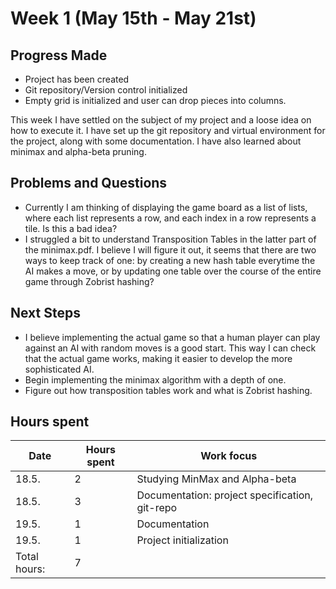 # Week 1 (May 15th - May 21st)

## Progress Made

* Project has been created
* Git repository/Version control initialized
* Empty grid is initialized and user can drop pieces into columns.

This week I have settled on the subject of my project and a loose idea on how to execute it. I have set up the git repository and virtual environment for the project, along with some documentation. I have also learned about minimax and alpha-beta pruning.

## Problems and Questions

* Currently I am thinking of displaying the game board as a list of lists, where each list represents a row, and each index in a row represents a tile. Is this a bad idea?
* I struggled a bit to understand Transposition Tables in the latter part of the minimax.pdf. I believe I will figure it out, it seems that there are two ways to keep track of one: by creating a new hash table everytime the AI makes a move, or by updating one table over the course of the entire game through Zobrist hashing?

## Next Steps

* I believe implementing the actual game so that a human player can play against an AI with random moves is a good start. This way I can check that the actual game works, making it easier to develop the more sophisticated AI.
* Begin implementing the minimax algorithm with a depth of one.
* Figure out how transposition tables work and what is Zobrist hashing.

## Hours spent

|Date|Hours spent|Work focus|
|---|---|---|
|18.5.|2|Studying MinMax and Alpha-beta|
|18.5.|3|Documentation: project specification, git-repo|
|19.5.|1|Documentation|
|19.5.|1|Project initialization|
|Total hours:|7|

